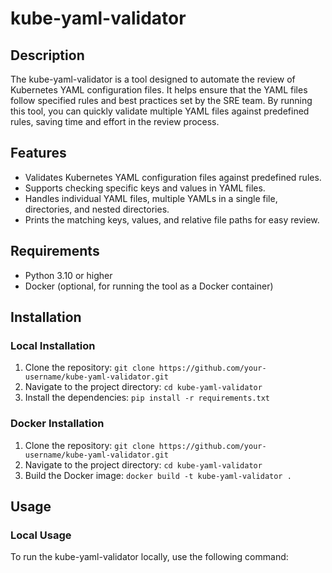 # kube-yaml-validator

## Description
The kube-yaml-validator is a tool designed to automate the review of Kubernetes YAML configuration files. It helps ensure that the YAML files follow specified rules and best practices set by the SRE team. By running this tool, you can quickly validate multiple YAML files against predefined rules, saving time and effort in the review process.

## Features
- Validates Kubernetes YAML configuration files against predefined rules.
- Supports checking specific keys and values in YAML files.
- Handles individual YAML files, multiple YAMLs in a single file, directories, and nested directories.
- Prints the matching keys, values, and relative file paths for easy review.

## Requirements
- Python 3.10 or higher
- Docker (optional, for running the tool as a Docker container)

## Installation

### Local Installation
1. Clone the repository: `git clone https://github.com/your-username/kube-yaml-validator.git`
2. Navigate to the project directory: `cd kube-yaml-validator`
3. Install the dependencies: `pip install -r requirements.txt`

### Docker Installation
1. Clone the repository: `git clone https://github.com/your-username/kube-yaml-validator.git`
2. Navigate to the project directory: `cd kube-yaml-validator`
3. Build the Docker image: `docker build -t kube-yaml-validator .`

## Usage

### Local Usage
To run the kube-yaml-validator locally, use the following command:


